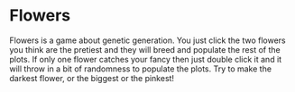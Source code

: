# Flowers
Flowers is a game about genetic generation. You just click the two flowers you think are the pretiest and they will breed and populate the rest of the plots. If only one flower catches your fancy then just double click it and it will throw in a bit of randomness to populate the plots. Try to make the darkest flower, or the biggest or the pinkest!
